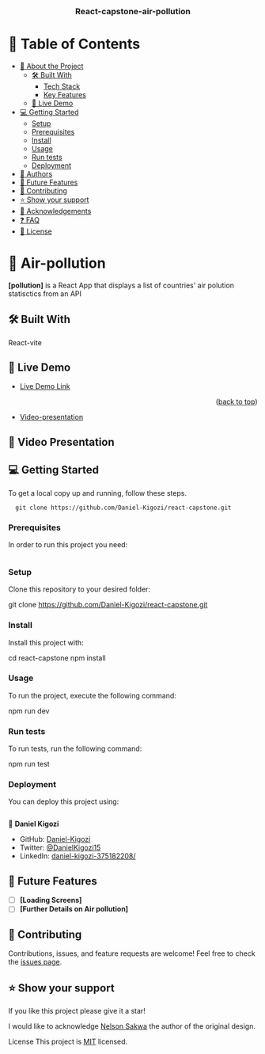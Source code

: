 <a name="readme-top"></a>

<div align="center">

  
  <br/>

  <h3><b>React-capstone-air-pollution</b></h3>

</div>


# 📗 Table of Contents

- [📖 About the Project](#about-project)
  - [🛠 Built With](#built-with)
    - [Tech Stack](#tech-stack)
    - [Key Features](#key-features)
  - [🚀 Live Demo](#live-demo)
- [💻 Getting Started](#getting-started)
  - [Setup](#setup)
  - [Prerequisites](#prerequisites)
  - [Install](#install)
  - [Usage](#usage)
  - [Run tests](#run-tests)
  - [Deployment](#triangular_flag_on_post-deployment)
- [👥 Authors](#authors)
- [🔭 Future Features](#future-features)
- [🤝 Contributing](#contributing)
- [⭐️ Show your support](#support)
- [🙏 Acknowledgements](#acknowledgements)
- [❓ FAQ](#faq)
- [📝 License](#license)

<!-- PROJECT DESCRIPTION -->
# 📖 Air-pollution <a name="about-project"></a>
**[pollution]** is a React App  that displays a list of countries' air polution statisctics from an API

## 🛠 Built With <a name="built-with"></a>
 React-vite

## 🚀 Live Demo <a name="live-demo"></a>

- [Live Demo Link](https://zingy-sunflower-582c53.netlify.app)

<p align="right">(<a href="#readme-top">back to top</a>)</p>

- [Video-presentation](https://www.loom.com/share/0a0b49385dc346559e470532fb07619b)

## 🚀 Video Presentation <a name="live-demo"></a>

<!-- GETTING STARTED -->
## 💻 Getting Started <a name="getting-started"></a>
To get a local copy up and running, follow these steps.
```
  git clone https://github.com/Daniel-Kigozi/react-capstone.git
```
### Prerequisites
In order to run this project you need:
``` node
```
### Setup
Clone this repository to your desired folder:

  git clone https://github.com/Daniel-Kigozi/react-capstone.git

### Install
Install this project with:

  cd react-capstone
  npm install
### Usage
To run the project, execute the following command:

  npm run dev

### Run tests
To run tests, run the following command:

  npm run test

### Deployment
You can deploy this project using:
```npm run dev
```
<!-- AUTHORS -->
👤 **Daniel Kigozi**

- GitHub: [Daniel-Kigozi](https://github.com/Daniel-Kigozi)
- Twitter: [@DanielKigozi15](https://twitter.com/@DanielKigozi15)
- LinkedIn: [daniel-kigozi-375182208/](https://www.linkedin.com/in/daniel-kigozi-375182208/)

<!-- FUTURE FEATURES -->
## 🔭 Future Features <a name="future-features"></a>
- [ ] **[Loading Screens]**
- [ ] **[Further Details on Air pollution]**

<!-- CONTRIBUTING -->
## 🤝 Contributing <a name="contributing"></a>
Contributions, issues, and feature requests are welcome!
Feel free to check the [issues page](https://github.com/Daniel-Kigozi/react-capstone/issues).

<!-- SUPPORT -->
## ⭐️ Show your support <a name="support"></a>
If you like this project please give it a star!

<!-- ACKNOWLEDGEMENTS -->

I would like to acknowledge [Nelson Sakwa](https://www.behance.net/sakwadesignstudio) the author of the original design.

<!-- LICENSE -->
License <a name="license"></a>
This project is [MIT](https://github.com/Daniel-Kigozi/Mobile-First/blob/my-html/LICENSE.md) licensed.
